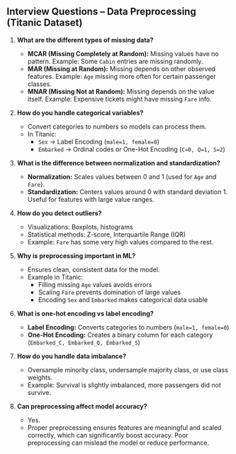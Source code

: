 ## Interview Questions – Data Preprocessing (Titanic Dataset)

1. **What are the different types of missing data?**  
   - **MCAR (Missing Completely at Random):** Missing values have no pattern. Example: Some `Cabin` entries are missing randomly.  
   - **MAR (Missing at Random):** Missing depends on other observed features. Example: `Age` missing more often for certain passenger classes.  
   - **MNAR (Missing Not at Random):** Missing depends on the value itself. Example: Expensive tickets might have missing `Fare` info.  

2. **How do you handle categorical variables?**  
   - Convert categories to numbers so models can process them.  
   - In Titanic:  
     - `Sex` → Label Encoding (`male=1, female=0`)  
     - `Embarked` → Ordinal codes or One-Hot Encoding (`C=0, Q=1, S=2`)  

3. **What is the difference between normalization and standardization?**  
   - **Normalization:** Scales values between 0 and 1 (used for `Age` and `Fare`).  
   - **Standardization:** Centers values around 0 with standard deviation 1. Useful for features with large value ranges.  

4. **How do you detect outliers?**  
   - Visualizations: Boxplots, histograms  
   - Statistical methods: Z-score, Interquartile Range (IQR)  
   - Example: `Fare` has some very high values compared to the rest.  

5. **Why is preprocessing important in ML?**  
   - Ensures clean, consistent data for the model.  
   - Example in Titanic:  
     - Filling missing `Age` values avoids errors  
     - Scaling `Fare` prevents domination of large values  
     - Encoding `Sex` and `Embarked` makes categorical data usable  

6. **What is one-hot encoding vs label encoding?**  
   - **Label Encoding:** Converts categories to numbers (`male=1, female=0`)  
   - **One-Hot Encoding:** Creates a binary column for each category (`Embarked_C, Embarked_Q, Embarked_S`)  

7. **How do you handle data imbalance?**  
   - Oversample minority class, undersample majority class, or use class weights.  
   - Example: Survival is slightly imbalanced, more passengers did not survive.  

8. **Can preprocessing affect model accuracy?**  
   - Yes.   
   - Proper preprocessing ensures features are meaningful and scaled correctly, which can significantly boost accuracy. Poor preprocessing can mislead the model or reduce performance.  
